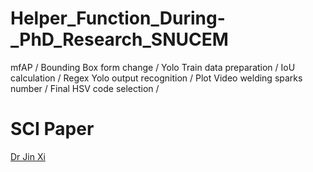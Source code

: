 # Helper_Function_During-_PhD_Research_SNUCEM
mfAP / Bounding Box form change / Yolo Train data preparation / IoU calculation / Regex Yolo output recognition / Plot Video welding sparks number / Final HSV code selection / 


# SCI Paper
[Dr Jin Xi](https://www.mdpi.com/1424-8220/23/15/6826)
